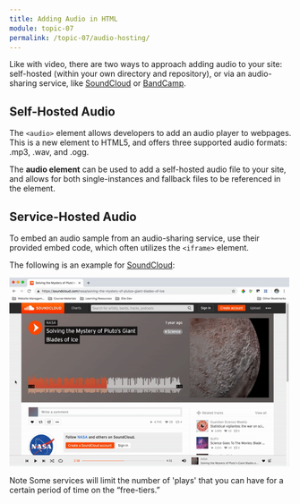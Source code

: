 ```yaml
---
title: Adding Audio in HTML
module: topic-07
permalink: /topic-07/audio-hosting/
---
```


<div class="divider-heading"></div>

Like with video, there are two ways to approach adding audio to your site: self-hosted (within your own directory and repository), or via an audio-sharing service, like [SoundCloud](https://soundcloud.com/) or [BandCamp](https://bandcamp.com/).


## Self-Hosted Audio

The `<audio>` element allows developers to add an audio player to webpages. This is a new element to HTML5, and offers three supported audio formats: .mp3, .wav, and .ogg.

The **audio element** can be used to add a self-hosted audio file to your site, and allows for both single-instances and fallback files to be referenced in the element.


## Service-Hosted Audio

To embed an audio sample from an audio-sharing service, use their provided embed code, which often utilizes the `<iframe>` element.

The following is an example for [SoundCloud](https://soundcloud.com):

<img src="../img/embed-soundcloud.gif" alt="animation of finding the embed code of a SoundCloud song" title="How to get SoundCloud audio embed codes" width="500" />

<span class="label label-info">Note</span> Some services will limit the number of 'plays' that you can have for a certain period of time on the “free-tiers.”
